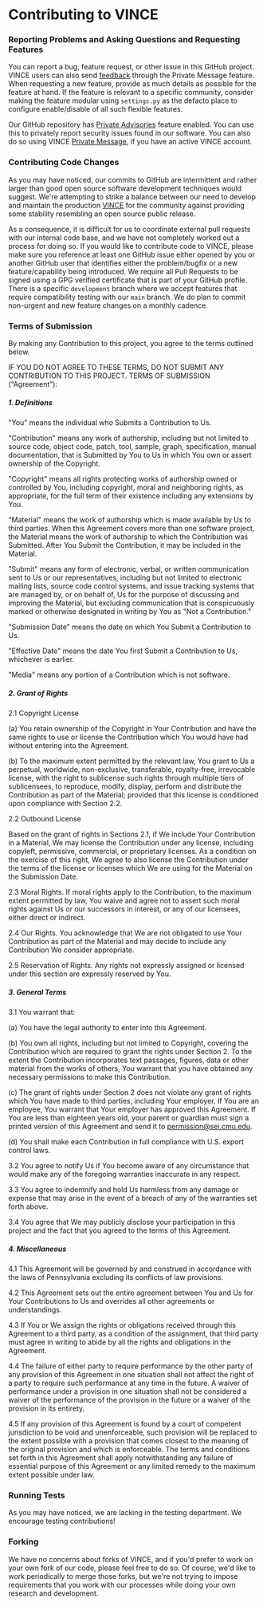 # Contributing to VINCE

### Reporting Problems and Asking Questions and Requesting Features

You can report a bug, feature request, or other issue
in this GitHub project. VINCE users can also send
[feedback](https://kb.cert.org/vince/comm/sendmsg/8/)
through the Private Message feature.  When requesting
a new feature, provide as much details as possible for
the feature at hand. If the feature is relevant to a 
specific community, consider making the feature modular
using `settings.py` as the defacto place to configure
enable/disable of all such flexible features. 

Our GitHub repository has
[Private Advisories](https://github.com/CERTCC/VINCE/security/advisories) feature
enabled. You can use this to privately report security issues found in
our software. You can also do so using VINCE
[Private Message](https://kb.cert.org/vince/comm/sendmsg/8/), if you have an
active VINCE account.


### Contributing Code Changes

As you may have noticed, our commits to GitHub are intermittent and
rather larger than good open source software development techniques
would suggest.  We're attempting to strike a balance between our need
to develop and maintain the production [VINCE](https://kb.cert.org/vince/)
for the community against providing some stability
resembling an open source public release. 

As a consequence, it is difficult for us to coordinate external pull
requests with our internal code base, and we have not completely
worked out a process for doing so.  If you would like to contribute
code to VINCE, please make sure you reference at least one GitHub
issue either opened by you or another GitHub user that identifies
either the problem/bugfix or a new feature/capability being introduced.
We require all Pull Requests to be signed using a GPG verified certificate
that is part of your GitHub profile. There is a specific `development`
branch where we accept features that require compatibility testing with
our `main` branch. We do plan to commit non-urgent and new feature changes
on a monthly cadence.

### Terms of Submission

By making any Contribution to this project, you agree to the terms
outlined below.

IF YOU DO NOT AGREE TO THESE TERMS, DO NOT SUBMIT ANY CONTRIBUTION TO
THIS PROJECT.  TERMS OF SUBMISSION (“Agreement”):

##### 1. Definitions

"You" means the individual who Submits a Contribution to Us.

"Contribution" means any work of authorship, including but not limited
to source code, object code, patch, tool, sample, graph,
specification, manual documentation, that is Submitted by You to Us in
which You own or assert ownership of the Copyright.

"Copyright" means all rights protecting works of authorship owned or
controlled by You, including copyright, moral and neighboring rights,
as appropriate, for the full term of their existence including any
extensions by You.

"Material" means the work of authorship which is made available by Us
to third parties. When this Agreement covers more than one software
project, the Material means the work of authorship to which the
Contribution was Submitted. After You Submit the Contribution, it may
be included in the Material.

"Submit" means any form of electronic, verbal, or written
communication sent to Us or our representatives, including but not
limited to electronic mailing lists, source code control systems, and
issue tracking systems that are managed by, or on behalf of, Us for
the purpose of discussing and improving the Material, but excluding
communication that is conspicuously marked or otherwise designated in
writing by You as "Not a Contribution."

"Submission Date" means the date on which You Submit a Contribution to
Us.

"Effective Date" means the date You first Submit a Contribution to Us,
whichever is earlier.

"Media" means any portion of a Contribution which is not software.

##### 2. Grant of Rights

2.1 Copyright License

(a) You retain ownership of the Copyright in Your Contribution and
have the same rights to use or license the Contribution which You
would have had without entering into the Agreement.

(b) To the maximum extent permitted by the relevant law, You grant to
Us a perpetual, worldwide, non-exclusive, transferable, royalty-free,
irrevocable license, with the right to sublicense such rights through
multiple tiers of sublicensees, to reproduce, modify, display, perform
and distribute the Contribution as part of the Material; provided that
this license is conditioned upon compliance with Section 2.2.

2.2 Outbound License

Based on the grant of rights in Sections 2.1, if We include Your
Contribution in a Material, We may license the Contribution under any
license, including copyleft, permissive, commercial, or proprietary
licenses. As a condition on the exercise of this right, We agree to
also license the Contribution under the terms of the license or
licenses which We are using for the Material on the Submission Date.

2.3 Moral Rights. If moral rights apply to the Contribution, to the
maximum extent permitted by law, You waive and agree not to assert
such moral rights against Us or our successors in interest, or any of
our licensees, either direct or indirect.

2.4 Our Rights. You acknowledge that We are not obligated to use Your
Contribution as part of the Material and may decide to include any
Contribution We consider appropriate.

2.5 Reservation of Rights. Any rights not expressly assigned or
licensed under this section are expressly reserved by You.

##### 3. General Terms

3.1 You warrant that:

(a) You have the legal authority to enter into this Agreement.

(b) You own all rights, including but not limited to Copyright,
covering the Contribution which are required to grant the rights
under Section 2.  To the extent the Contribution incorporates text
passages, figures, data or other material from the works of others,
You warrant that you have obtained any necessary permissions to make
this Contribution.

(c) The grant of rights under Section 2 does not violate any grant of
rights which You have made to third parties, including Your
employer. If You are an employee, You warrant that Your employer has
approved this Agreement. If You are less than eighteen years old, your
parent or guardian must sign a printed version of this Agreement and
send it to permission@sei.cmu.edu.

(d) You shall make each Contribution in full compliance with
U.S. export control laws.

3.2 You agree to notify Us if You become aware of any circumstance
that would make any of the foregoing warranties inaccurate in any
respect.

3.3 You agree to indemnify and hold Us harmless from any damage or
expense that may arise in the event of a breach of any of the
warranties set forth above.

3.4 You agree that We may publicly disclose your participation in this
project and the fact that you agreed to the terms of this Agreement.

##### 4. Miscellaneous

4.1 This Agreement will be governed by and construed in accordance
with the laws of Pennsylvania excluding its conflicts of law
provisions.

4.2 This Agreement sets out the entire agreement between You and Us
for Your Contributions to Us and overrides all other agreements or
understandings.

4.3 If You or We assign the rights or obligations received through
this Agreement to a third party, as a condition of the assignment,
that third party must agree in writing to abide by all the rights and
obligations in the Agreement.

4.4 The failure of either party to require performance by the other
party of any provision of this Agreement in one situation shall not
affect the right of a party to require such performance at any time in
the future. A waiver of performance under a provision in one situation
shall not be considered a waiver of the performance of the provision
in the future or a waiver of the provision in its entirety.

4.5 If any provision of this Agreement is found by a court of
competent jurisdiction to be void and unenforceable, such provision
will be replaced to the extent possible with a provision that comes
closest to the meaning of the original provision and which is
enforceable. The terms and conditions set forth in this Agreement
shall apply notwithstanding any failure of essential purpose of this
Agreement or any limited remedy to the maximum extent possible under
law.

### Running Tests

As you may have noticed, we are lacking in the testing department. We
encourage testing contributions!

### Forking

We have no concerns about forks of VINCE, and if you'd prefer to work
on your own fork of our code, please feel free to do so.  Of course,
we'd like to work periodically to merge those forks, but we're not
trying to impose requirements that you work with our processes while
doing your own research and development.

